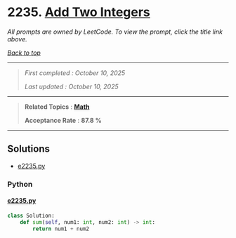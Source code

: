# 2235. [Add Two Integers](<https://leetcode.com/problems/add-two-integers>)

*All prompts are owned by LeetCode. To view the prompt, click the title link above.*

*[Back to top](<../README.md>)*

------

> *First completed : October 10, 2025*
>
> *Last updated : October 10, 2025*

------

> **Related Topics** : **[Math](<by_topic/Math.md>)**
>
> **Acceptance Rate** : **87.8 %**

------

## Solutions

- [e2235.py](<../my-submissions/e2235.py>)
### Python
#### [e2235.py](<../my-submissions/e2235.py>)
```Python
class Solution:
    def sum(self, num1: int, num2: int) -> int:
        return num1 + num2
```

